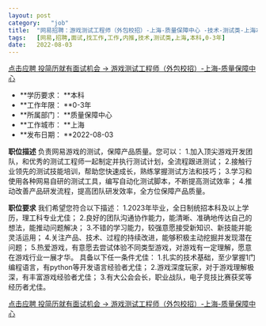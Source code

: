 ```yaml
---
layout:	post
category:	"job"
title:	"网易招聘：游戏测试工程师（外包校招）-上海-质量保障中心 -技术-测试类-上海本科0-3年"
tags:	[网易,招聘,面试,找工作,工作,内推,技术,测试类,上海,本科,0-3年]
date:	2022-08-03
---
```


[点击应聘 投简历就有面试机会 -> 游戏测试工程师（外包校招）-上海-质量保障中心 ](http://mobile.bole.netease.com/bole/boleDetail?id=42051&employeeId=346f03c3cda5f04c&key=all)



- **学历要求： **本科
- **工作年限： **0-3年
- **所属部门： **质量保障中心
- **工作城市： **上海
- **发布日期： **2022-08-03



**职位描述**
负责网易游戏的测试，保障产品质量。您可以：
1.加入顶尖游戏开发团队，和优秀的测试工程师一起制定并执行测试计划，全流程跟进测试；
2.接触行业领先的测试技能培训，帮助您快速成长，熟练掌握测试方法和技巧；
3.学习和使用各种网易自研的测试工具，编写自动化测试脚本，不断提高测试效率；
4.推动改善产品研发流程，提高团队研发效率，全方位保障产品质量。



**职位要求**
我们希望您符合以下描述：
1.2023年毕业，全日制统招本科及以上学历，理工科专业尤佳；
2.良好的团队沟通协作能力，能清晰、准确地传达自己的想法，能推动问题解决；
3.不错的学习能力，较强意愿接受新知识、新技能并能灵活运用；
4.关注产品、技术、过程的持续改进，能够积极主动挖掘并发现潜在问题；
5.热爱游戏，有意愿去尝试体验不同类型游戏，对游戏有一定理解，愿意在游戏行业一展才华。
具备以下任一条件尤佳：
1.扎实的技术基础，至少掌握1门编程语言，有python等开发语言经验者尤佳；
2.游戏深度玩家，对于游戏理解极深，有丰富游戏经验者尤佳；
3.有大公会会长，职业战队，电子竞技比赛获奖等经历者尤佳。



[点击应聘 投简历就有面试机会 -> 游戏测试工程师（外包校招）-上海-质量保障中心 ](http://mobile.bole.netease.com/bole/boleDetail?id=42051&employeeId=346f03c3cda5f04c&key=all)